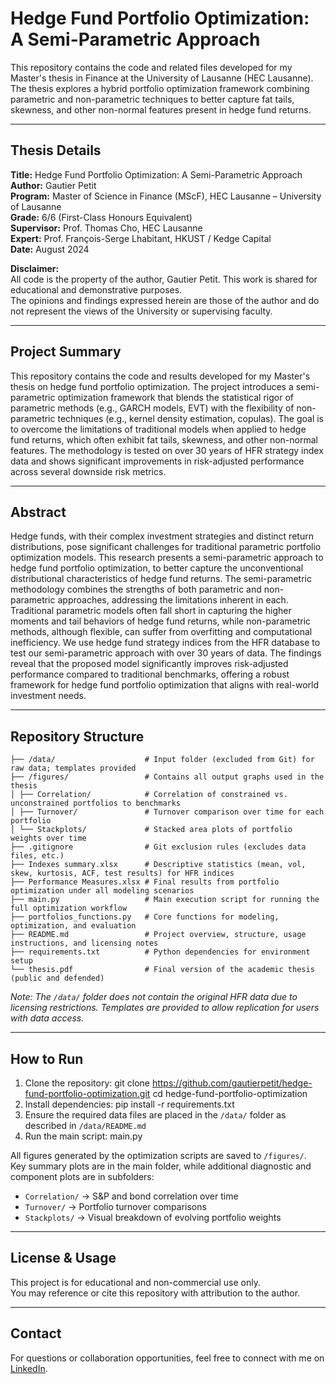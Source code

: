 # Hedge Fund Portfolio Optimization: A Semi-Parametric Approach

This repository contains the code and related files developed for my Master's thesis in Finance at the University of Lausanne (HEC Lausanne).  
The thesis explores a hybrid portfolio optimization framework combining parametric and non-parametric techniques to better capture fat tails, skewness, and other non-normal features present in hedge fund returns.

---

## Thesis Details

**Title:** Hedge Fund Portfolio Optimization: A Semi-Parametric Approach  
**Author:** Gautier Petit  
**Program:** Master of Science in Finance (MScF), HEC Lausanne – University of Lausanne  
**Grade:** 6/6 (First-Class Honours Equivalent)  
**Supervisor:** Prof. Thomas Cho, HEC Lausanne  
**Expert:** Prof. François-Serge Lhabitant, HKUST / Kedge Capital  
**Date:** August 2024  

**Disclaimer:**  
All code is the property of the author, Gautier Petit. This work is shared for educational and demonstrative purposes.  
The opinions and findings expressed herein are those of the author and do not represent the views of the University or supervising faculty.

---

## Project Summary

This repository contains the code and results developed for my Master's thesis on hedge fund portfolio optimization. The project introduces a semi-parametric optimization framework that blends the statistical rigor of parametric methods (e.g., GARCH models, EVT) with the flexibility of non-parametric techniques (e.g., kernel density estimation, copulas).
The goal is to overcome the limitations of traditional models when applied to hedge fund returns, which often exhibit fat tails, skewness, and other non-normal features. The methodology is tested on over 30 years of HFR strategy index data and shows significant improvements in risk-adjusted performance across several downside risk metrics.

---

## Abstract

Hedge funds, with their complex investment strategies and distinct return distributions, pose significant challenges for traditional parametric portfolio optimization models. This research presents a semi-parametric approach to hedge fund portfolio optimization, to better capture the unconventional distributional characteristics of hedge fund returns. The semi-parametric methodology combines the strengths of both parametric and non-parametric approaches, addressing the limitations inherent in each. Traditional parametric models often fall short in capturing the higher moments and tail behaviors of hedge fund returns, while non-parametric methods, although flexible, can suffer from overfitting and computational inefficiency. We use hedge fund strategy indices from the HFR database to test our semi-parametric approach with
over 30 years of data. The findings reveal that the proposed model significantly improves risk-adjusted performance compared to traditional benchmarks, offering a robust framework for hedge fund portfolio optimization that aligns with real-world investment needs.

---

## Repository Structure

```plaintext
├── /data/                    # Input folder (excluded from Git) for raw data; templates provided
├── /figures/                 # Contains all output graphs used in the thesis
│ ├── Correlation/            # Correlation of constrained vs. unconstrained portfolios to benchmarks
│ ├── Turnover/               # Turnover comparison over time for each portfolio
│ └── Stackplots/             # Stacked area plots of portfolio weights over time
├── .gitignore                # Git exclusion rules (excludes data files, etc.)
├── Indexes summary.xlsx      # Descriptive statistics (mean, vol, skew, kurtosis, ACF, test results) for HFR indices
├── Performance Measures.xlsx # Final results from portfolio optimization under all modeling scenarios
├── main.py                   # Main execution script for running the full optimization workflow
├── portfolios_functions.py   # Core functions for modeling, optimization, and evaluation
├── README.md                 # Project overview, structure, usage instructions, and licensing notes
├── requirements.txt          # Python dependencies for environment setup
└── thesis.pdf                # Final version of the academic thesis (public and defended)
```

*Note: The `/data/` folder does not contain the original HFR data due to licensing restrictions. Templates are provided to allow replication for users with data access.*

---

## How to Run

1. Clone the repository:
   git clone https://github.com/gautierpetit/hedge-fund-portfolio-optimization.git 
   cd hedge-fund-portfolio-optimization
2. Install dependencies:
   pip install -r requirements.txt
3. Ensure the required data files are placed in the `/data/` folder as described in `/data/README.md`
4. Run the main script:
   main.py

All figures generated by the optimization scripts are saved to `/figures/`.  
Key summary plots are in the main folder, while additional diagnostic and component plots are in subfolders:
- `Correlation/` → S&P and bond correlation over time
- `Turnover/` → Portfolio turnover comparisons
- `Stackplots/` → Visual breakdown of evolving portfolio weights

---

## License & Usage

This project is for educational and non-commercial use only.  
You may reference or cite this repository with attribution to the author.

---

## Contact

For questions or collaboration opportunities, feel free to connect with me on [LinkedIn](https://www.linkedin.com/in/gautierpetitch/).

